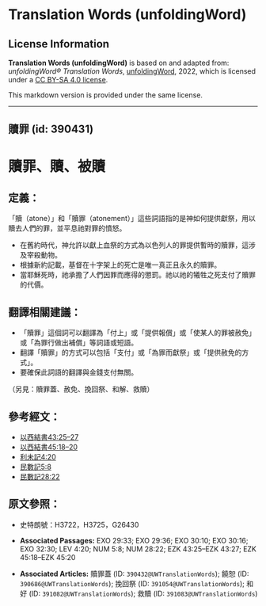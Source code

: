 # Translation Words (unfoldingWord)

## License Information

**Translation Words (unfoldingWord)** is based on and adapted from: _unfoldingWord® Translation Words_, [unfoldingWord](https://unfoldingword.org/utw), 2022, which is licensed under a [CC BY-SA 4.0 license](https://creativecommons.org/licenses/by-sa/4.0/legalcode.en).

This markdown version is provided under the same license.



--------------------------------

## 贖罪 (id: 390431)

贖罪、贖、被贖
=======

定義：
---

「贖（atone）」和「贖罪（atonement）」這些詞語指的是神如何提供獻祭，用以贖去人們的罪，並平息祂對罪的憤怒。

* 在舊約時代，神允許以獻上血祭的方式為以色列人的罪提供暫時的贖罪，這涉及宰殺動物。
* 根據新約記載，基督在十字架上的死亡是唯一真正且永久的贖罪。
* 當耶穌死時，祂承擔了人們因罪而應得的懲罰。祂以祂的犧牲之死支付了贖罪的代價。

翻譯相關建議：
-------

* 「贖罪」這個詞可以翻譯為「付上」或「提供報償」或「使某人的罪被赦免」或「為罪行做出補償」等詞語或短語。
* 翻譯「贖罪」的方式可以包括「支付」或「為罪而獻祭」或「提供赦免的方式」。
* 要確保此詞語的翻譯與金錢支付無關。

（另見：贖罪蓋、赦免、挽回祭、和解、救贖）

參考經文：
-----

* [以西結書43:25–27](https://ref.ly/Ezek43:25-Ezek43:27)
* [以西結書45:18–20](https://ref.ly/Ezek45:18-Ezek45:20)
* [利未記4:20](https://ref.ly/Lev4:20)
* [民數記5:8](https://ref.ly/Num5:8)
* [民數記28:22](https://ref.ly/Num28:22)

原文參照：
-----

* 史特朗號：H3722，H3725，G26430

* **Associated Passages:** EXO 29:33; EXO 29:36; EXO 30:10; EXO 30:16; EXO 32:30; LEV 4:20; NUM 5:8; NUM 28:22; EZK 43:25–EZK 43:27; EZK 45:18–EZK 45:20
* **Associated Articles:** 贖罪蓋 (ID: `390432@UWTranslationWords`); 饒恕 (ID: `390686@UWTranslationWords`); 挽回祭 (ID: `391054@UWTranslationWords`); 和好 (ID: `391082@UWTranslationWords`); 救贖 (ID: `391083@UWTranslationWords`)

